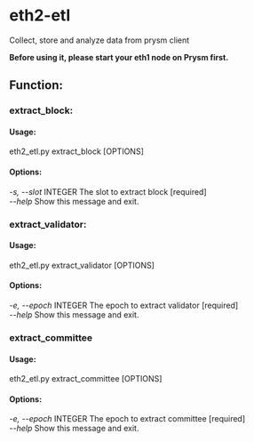 # eth2-etl
Collect, store and analyze data from prysm client

**Before using it, please start your eth1 node on Prysm first.**

## Function:
### **extract_block:**
#### Usage: 
eth2_etl.py extract_block [OPTIONS]


#### Options:
  _-s, --slot_ INTEGER  The slot to extract block  [required] </br>
  _--help_                   Show this message and exit. </br>

### **extract_validator:**
#### Usage: 
eth2_etl.py extract_validator [OPTIONS]

#### Options:
  _-e, --epoch_ INTEGER  The epoch to extract validator  [required] </br>
  _--help_               Show this message and exit.

### **extract_committee**
#### Usage: 
eth2_etl.py extract_committee [OPTIONS]

#### Options:
  _-e, --epoch_ INTEGER  The epoch to extract committee  [required] </br>
  _--help_                    Show this message and exit. </br>
